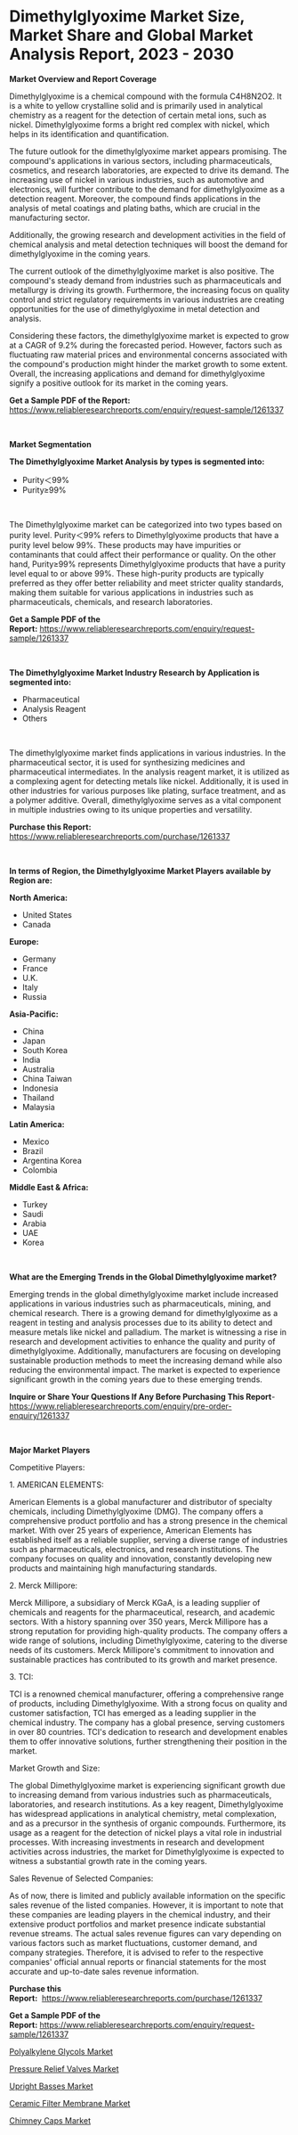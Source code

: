 <p><h1>Dimethylglyoxime Market Size, Market Share and Global Market Analysis Report, 2023 - 2030</h1></p><p><strong>Market Overview and Report Coverage</strong></p>
<p><p>Dimethylglyoxime is a chemical compound with the formula C4H8N2O2. It is a white to yellow crystalline solid and is primarily used in analytical chemistry as a reagent for the detection of certain metal ions, such as nickel. Dimethylglyoxime forms a bright red complex with nickel, which helps in its identification and quantification.</p><p>The future outlook for the dimethylglyoxime market appears promising. The compound's applications in various sectors, including pharmaceuticals, cosmetics, and research laboratories, are expected to drive its demand. The increasing use of nickel in various industries, such as automotive and electronics, will further contribute to the demand for dimethylglyoxime as a detection reagent. Moreover, the compound finds applications in the analysis of metal coatings and plating baths, which are crucial in the manufacturing sector.</p><p>Additionally, the growing research and development activities in the field of chemical analysis and metal detection techniques will boost the demand for dimethylglyoxime in the coming years.</p><p>The current outlook of the dimethylglyoxime market is also positive. The compound's steady demand from industries such as pharmaceuticals and metallurgy is driving its growth. Furthermore, the increasing focus on quality control and strict regulatory requirements in various industries are creating opportunities for the use of dimethylglyoxime in metal detection and analysis.</p><p>Considering these factors, the dimethylglyoxime market is expected to grow at a CAGR of 9.2% during the forecasted period. However, factors such as fluctuating raw material prices and environmental concerns associated with the compound's production might hinder the market growth to some extent. Overall, the increasing applications and demand for dimethylglyoxime signify a positive outlook for its market in the coming years.</p></p>
<p><strong>Get a Sample PDF of the Report:</strong> <a href="https://www.reliableresearchreports.com/enquiry/request-sample/1261337">https://www.reliableresearchreports.com/enquiry/request-sample/1261337</a></p>
<p>&nbsp;</p>
<p><strong>Market Segmentation</strong></p>
<p><strong>The Dimethylglyoxime Market Analysis by types is segmented into:</strong></p>
<p><ul><li>Purity＜99%</li><li>Purity≥99%</li></ul></p>
<p>&nbsp;</p>
<p><p>The Dimethylglyoxime market can be categorized into two types based on purity level. Purity＜99% refers to Dimethylglyoxime products that have a purity level below 99%. These products may have impurities or contaminants that could affect their performance or quality. On the other hand, Purity≥99% represents Dimethylglyoxime products that have a purity level equal to or above 99%. These high-purity products are typically preferred as they offer better reliability and meet stricter quality standards, making them suitable for various applications in industries such as pharmaceuticals, chemicals, and research laboratories.</p></p>
<p><strong>Get a Sample PDF of the Report:</strong>&nbsp;<a href="https://www.reliableresearchreports.com/enquiry/request-sample/1261337">https://www.reliableresearchreports.com/enquiry/request-sample/1261337</a></p>
<p>&nbsp;</p>
<p><strong>The Dimethylglyoxime Market Industry Research by Application is segmented into:</strong></p>
<p><ul><li>Pharmaceutical</li><li>Analysis Reagent</li><li>Others</li></ul></p>
<p>&nbsp;</p>
<p><p>The dimethylglyoxime market finds applications in various industries. In the pharmaceutical sector, it is used for synthesizing medicines and pharmaceutical intermediates. In the analysis reagent market, it is utilized as a complexing agent for detecting metals like nickel. Additionally, it is used in other industries for various purposes like plating, surface treatment, and as a polymer additive. Overall, dimethylglyoxime serves as a vital component in multiple industries owing to its unique properties and versatility.</p></p>
<p><strong>Purchase this Report:</strong>&nbsp; <a href="https://www.reliableresearchreports.com/purchase/1261337">https://www.reliableresearchreports.com/purchase/1261337</a></p>
<p>&nbsp;</p>
<p><strong>In terms of Region, the Dimethylglyoxime Market Players available by Region are:</strong></p>
<p>
    <p> <strong> North America: </strong>
        <ul>
            <li>United States</li>
            <li>Canada</li>
        </ul>
        </p> 
    <p> <strong> Europe: </strong>
        <ul>
            <li>Germany</li>
            <li>France</li>
            <li>U.K.</li>
            <li>Italy</li>
            <li>Russia</li>
        </ul>
        </p> 
    <p> <strong> Asia-Pacific: </strong>
        <ul>
            <li>China</li>
            <li>Japan</li>
            <li>South Korea</li>
            <li>India</li>
            <li>Australia</li>
            <li>China Taiwan</li>
            <li>Indonesia</li>
            <li>Thailand</li>
            <li>Malaysia</li>
        </ul>
        </p> 
    <p> <strong> Latin America: </strong>
        <ul>
            <li>Mexico</li>
            <li>Brazil</li>
            <li>Argentina Korea</li>
            <li>Colombia</li>
        </ul>
        </p> 
    <p> <strong> Middle East & Africa: </strong>
        <ul>
            <li>Turkey</li>
            <li>Saudi</li>
            <li>Arabia</li>
            <li>UAE</li>
            <li>Korea</li>
        </ul>
    </p>
    </p>
<p>&nbsp;</p>
<p><strong>What are the Emerging Trends in the Global Dimethylglyoxime market?</strong></p>
<p><p>Emerging trends in the global dimethylglyoxime market include increased applications in various industries such as pharmaceuticals, mining, and chemical research. There is a growing demand for dimethylglyoxime as a reagent in testing and analysis processes due to its ability to detect and measure metals like nickel and palladium. The market is witnessing a rise in research and development activities to enhance the quality and purity of dimethylglyoxime. Additionally, manufacturers are focusing on developing sustainable production methods to meet the increasing demand while also reducing the environmental impact. The market is expected to experience significant growth in the coming years due to these emerging trends.</p></p>
<p><strong>Inquire or Share Your Questions If Any Before Purchasing This Report</strong>- <a href="https://www.reliableresearchreports.com/enquiry/pre-order-enquiry/1261337">https://www.reliableresearchreports.com/enquiry/pre-order-enquiry/1261337</a></p>
<p>&nbsp;</p>
<p><strong>Major Market Players</strong></p>
<p><p>Competitive Players:</p><p>1. AMERICAN ELEMENTS:</p><p>American Elements is a global manufacturer and distributor of specialty chemicals, including Dimethylglyoxime (DMG). The company offers a comprehensive product portfolio and has a strong presence in the chemical market. With over 25 years of experience, American Elements has established itself as a reliable supplier, serving a diverse range of industries such as pharmaceuticals, electronics, and research institutions. The company focuses on quality and innovation, constantly developing new products and maintaining high manufacturing standards.</p><p>2. Merck Millipore:</p><p>Merck Millipore, a subsidiary of Merck KGaA, is a leading supplier of chemicals and reagents for the pharmaceutical, research, and academic sectors. With a history spanning over 350 years, Merck Millipore has a strong reputation for providing high-quality products. The company offers a wide range of solutions, including Dimethylglyoxime, catering to the diverse needs of its customers. Merck Millipore's commitment to innovation and sustainable practices has contributed to its growth and market presence.</p><p>3. TCI:</p><p>TCI is a renowned chemical manufacturer, offering a comprehensive range of products, including Dimethylglyoxime. With a strong focus on quality and customer satisfaction, TCI has emerged as a leading supplier in the chemical industry. The company has a global presence, serving customers in over 80 countries. TCI's dedication to research and development enables them to offer innovative solutions, further strengthening their position in the market.</p><p>Market Growth and Size:</p><p>The global Dimethylglyoxime market is experiencing significant growth due to increasing demand from various industries such as pharmaceuticals, laboratories, and research institutions. As a key reagent, Dimethylglyoxime has widespread applications in analytical chemistry, metal complexation, and as a precursor in the synthesis of organic compounds. Furthermore, its usage as a reagent for the detection of nickel plays a vital role in industrial processes. With increasing investments in research and development activities across industries, the market for Dimethylglyoxime is expected to witness a substantial growth rate in the coming years.</p><p>Sales Revenue of Selected Companies:</p><p>As of now, there is limited and publicly available information on the specific sales revenue of the listed companies. However, it is important to note that these companies are leading players in the chemical industry, and their extensive product portfolios and market presence indicate substantial revenue streams. The actual sales revenue figures can vary depending on various factors such as market fluctuations, customer demand, and company strategies. Therefore, it is advised to refer to the respective companies' official annual reports or financial statements for the most accurate and up-to-date sales revenue information.</p></p>
<p><strong>Purchase this Report:</strong>&nbsp;&nbsp;<a href="https://www.reliableresearchreports.com/purchase/1261337">https://www.reliableresearchreports.com/purchase/1261337</a></p>
<p></p>
<p><strong>Get a Sample PDF of the Report:</strong>&nbsp;<a href="https://www.reliableresearchreports.com/enquiry/request-sample/1261337">https://www.reliableresearchreports.com/enquiry/request-sample/1261337</a></p>
<p><p><a href="https://github.com/ruslanpoljakovrd177/Market-Research-Report-List-1/blob/main/polyalkylene-glycols-market.md">Polyalkylene Glycols Market</a></p><p><a href="https://medium.com/@viksingh034/pressure-relief-valves-market-research-report-its-history-and-forecast-2023-to-2030-750ec2c73c59">Pressure Relief Valves Market</a></p><p><a href="https://medium.com/@toneygrimes2023/decoding-upright-basses-market-metrics-market-share-trends-and-growth-patterns-dff6fbd4da68">Upright Basses Market</a></p><p><a href="https://github.com/gulaimolin/Market-Research-Report-List-1/blob/main/ceramic-filter-membrane-market.md">Ceramic Filter Membrane Market</a></p><p><a href="https://medium.com/@reportmines/chimney-caps-market-analysis-and-sze-forecasted-for-period-from-2023-to-2030-11bcff7e6d91">Chimney Caps Market</a></p></p>